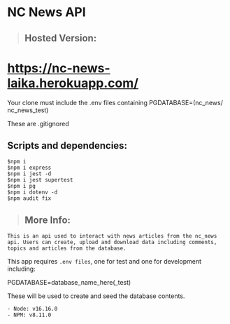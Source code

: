 # NC News API

>## Hosted Version:

# https://nc-news-laika.herokuapp.com/


Your clone must include the .env files containing PGDATABASE=(nc_news/ nc_news_test)

These are .gitignored

## Scripts and dependencies:

```
$npm i
$npm i express
$npm i jest -d
$npm i jest supertest
$npm i pg
$npm i dotenv -d
$npm audit fix
```

>## More Info:

`This is an api used to interact with news articles from the nc_news api.
Users can create, upload and download data including comments, topics and articles
from the database.`

This app requires `.env files`, one for test and one for development including: 

PGDATABASE=database_name_here(_test)

These will be used to create and seed the database contents.

    - Node: v16.16.0
    - NPM: v8.11.0



